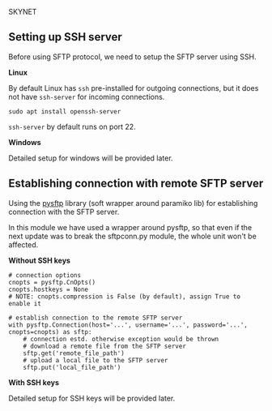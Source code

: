 SKYNET

## Setting up SSH server
Before using SFTP protocol, we need to setup the SFTP server using SSH.

**Linux**

By default Linux has `ssh` pre-installed for outgoing connections, but it
does not have `ssh-server` for incoming connections.

    sudo apt install openssh-server
`ssh-server` by default runs on port 22.

**Windows**

Detailed setup for windows will be provided later.

## Establishing connection with remote SFTP server

Using the [pysftp](http://pysftp.readthedocs.io/en/release_0.2.9/) library 
(soft wrapper around paramiko lib) for establishing connection with the SFTP 
server. 

In this module we have used a wrapper around pysftp, so that even if the next
update was to break the sftpconn.py module, the whole unit won't be affected.

**Without SSH keys**

    # connection options
    cnopts = pysftp.CnOpts()
    cnopts.hostkeys = None
    # NOTE: cnopts.compression is False (by default), assign True to enable it

    # establish connection to the remote SFTP server
    with pysftp.Connection(host='...', username='...', password='...', cnopts=cnopts) as sftp:
        # connection estd. otherwise exception would be thrown
        # download a remote file from the SFTP server
        sftp.get('remote_file_path')
        # upload a local file to the SFTP server
        sftp.put('local_file_path')


**With SSH keys**

Detailed setup for SSH keys will be provided later.